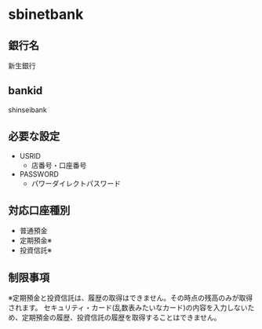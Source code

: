 # sbinetbank

## 銀行名

新生銀行

## bankid

shinseibank

## 必要な設定

* USRID
  * 店番号・口座番号
* PASSWORD
  * パワーダイレクトパスワード

## 対応口座種別

* 普通預金
* 定期預金※
* 投資信託※

## 制限事項

※定期預金と投資信託は、履歴の取得はできません。その時点の残高のみが取得されます。
セキュリティ・カード(乱数表みたいなカード)の内容を入力しないため、定期預金の履歴、投資信託の履歴を取得することはできません。

